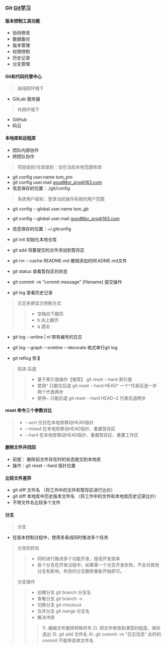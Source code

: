 ### Git [Git学习](https://www.youtube.com/watch?v=Bbtx90WtpAc&list=PLmOn9nNkQxJFISyrvKUk8OWg-Pzs1donX&index=2)

#### 版本控制工具功能
- 协同修改
- 数据备份
- 版本管理
- 权限控制
- 历史记录
- 分支管理

#### Git和代码托管中心
> 局域网环境下
  - GitLab 服务器

> 外网环境下
  - GitHub
  - 码云

#### 本地库和远程库
- 团队内部协作
- 跨团队协作

> 项目级别/仓库级别：仅在当前本地范围有效
  - git config user.name tom_pro 
  - git config user.mail goodMor_pro@163.com
  - 信息保存的位置：./git/config

> 系统用户级别：登录当前操作系统的用户范围
  - git config --global user.name tom_gb
  - git config --global user.mail goodMor_pro@163.com
  - 信息保存的位置：~/.gitconfig

- git init 初始化本地仓库
- git add 将要提交的文件添加到暂存区
- git rm --cache README.md 撤销添加的README.md文件
- git status 查看暂存区的状态
- git commit -m "commit message" [filename] 提交操作 

- git log 查看历史记录
> 日志多屏显示控制方式
> > - 空格向下翻页
> > - b 向上翻页
> > - q 退出

- git log --online | nl  带有编号的日志
- git log --graph --oneline --decorate  格式单行git log

- git reflog 恢复

> 前进 后退
> > - 基于索引值操作【推荐】 git reset --hard 索引值
> > - 使用^ 只能往后退 git reset --hard HEAD^ 一个^代表后退一步 两个代表两步
> > - 使用~ 只能后退 git reset --hard HEAD~2 代表后退两步


#### reset 命令三个参数对比
> - --sort  仅仅在本地库移动HEAD指针
> - --mixed 在本地库移动HEAD指针、重置暂存区
> - --hard  在本地库移动HEAD指针、重置暂存区、重置工作区

#### 删除文件并找回
- 前提： 删除前文件存在时的状态提交到本地库
- 操作：git reset --hard 指针位置

#### 比较文件差异
- git diff 文件名 （将工作中的文件和暂存区进行比价）
- git diff 本地库中历史版本文件名 （将工作中的文件和本地库历史记录比价）
- 不带文件名比较多个文件

#### 分支
> 分支
- 在版本控制过程中，使用多条线同时推进多个任务
> 分支的好处
> > - 同时进行推进多个功能开发，提高开发效率
> > - 各个分支在开发过程中，如果某一个分支开发失败，不会对其他分支有影响，失败的分支删除重新开始即可。

> 分支操作
> > - 创建分支 git branch 分支名
> > - 查看分支 git branch -v
> > - 切换分支 git checkout
> > - 合并分支 git merge 分支名
> > - 解决冲突 
> > > 1). 编辑文件删除特殊符号
> > > 2). 把文件修改到满意的程度，保存退出
> > > 3). git add 文件名
> > > 4). git commit -m "日志信息" 此时的commit 不能带具体文件名

